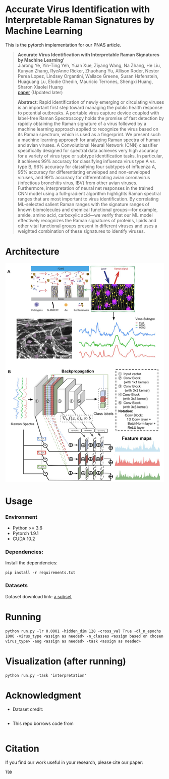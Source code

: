# Accurate Virus Identification with Interpretable Raman Signatures by Machine Learning

This is the pytorch implementation for our PNAS article.

> **Accurate Virus Identification with Interpretable Raman Signatures by Machine Learning'**<br>
Jiarong Ye, Yin-Ting Yeh, Yuan Xue, Ziyang Wang, Na Zhang, He Liu, Kunyan Zhang, RyeAnne Ricker, Zhuohang Yu, Allison Roder, Nestor Perea Lopez, Lindsey Organtini, Wallace Greene, Susan Hafenstein, Huaguang Lu, Elodie Ghedin, Mauricio Terrones, Shengxi Huang, Sharon Xiaolei Huang  <br>
> [paper]() (Updated later) 
>
>**Abstract:** 
> Rapid identification of newly emerging or circulating viruses is an important first step toward managing the public health response to potential outbreaks. A portable virus capture device coupled with label-free Raman Spectroscopy holds the promise of fast detection by rapidly obtaining the Raman signature of a virus followed by a machine learning approach applied to recognize the virus based on its Raman spectrum, which is used as a fingerprint. We present such a machine learning approach for analyzing Raman spectra of human and avian viruses. A Convolutional Neural Network (CNN) classifier specifically designed for spectral data achieves very high accuracy for a variety of virus type or subtype identification tasks. In particular, it achieves 99% accuracy for classifying influenza virus type A vs. type B, 96% accuracy for classifying four subtypes of influenza A, 95% accuracy for differentiating enveloped and non-enveloped viruses, and 99% accuracy for differentiating avian coronavirus (infectious bronchitis virus, IBV) from other avian viruses. Furthermore, interpretation of neural net responses in the trained CNN model using a full-gradient algorithm highlights Raman spectral ranges that are most important to virus identification.  By correlating ML-selected salient Raman ranges with the signature ranges of known biomolecules and chemical functional groups—for example, amide, amino acid, carboxylic acid—we verify that our ML model effectively recognizes the Raman signatures of proteins, lipids and other vital functional groups present in different viruses and uses a weighted combination of these signatures to identify viruses.  


# Architecture
![Model Architecture](images/pnas_architecture.png)

# Usage
### Environment
* Python >= 3.6
* Pytorch 1.9.1
* CUDA 10.2

### Dependencies:
Install the dependencies:
```
pip install -r requirements.txt
```

### Datasets

Dataset download link: [a subset](https://doi.org/10.6084/m9.figshare.19426739.v6)


# Running

```
python run.py -lr 0.0001 -hidden_dim 128 -cross_val True -dl_n_epochs 1000 -virus_type <assign as needed> -n_classes <assign based on chosen virus_type> -aug <assign as needed> -task <assign as needed>
```

# Visualization (after running)


```
python run.py -task 'interpretation'
```


# Acknowledgment

- Dataset credit: 
```

```

- This repo borrows code from []()

```

```

# Citation
If you find our work useful in your research, please cite our paper:
```
TBD
```

